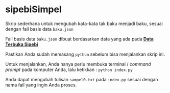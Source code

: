 # sipebiSimpel
Skrip sederhana untuk mengubah kata-kata tak baku menjadi baku, sesuai dengan fail basis data ` baku.json `

Fail basis data ` baku.json ` dibuat berdasarkan data yang ada pada **[Data Terbuka Sipebi](https://docs.google.com/spreadsheets/d/1b6628kbRLqsSM06XuV6iiOnFQXffmfOqMNx_joe_0vQ)**

Pastikan Anda sudah memasang ` python ` sebelum bisa menjalankan skrip ini.

Untuk menjalankan, Anda hanya perlu membuka terminal / *command prompt* pada komputer Anda, lalu ketikkan :
` python index.py `

Anda dapat mengubah tulisan ` sampel0.txt ` pada ` index.py ` sesuai dengan nama fail yang ingin Anda proses.

